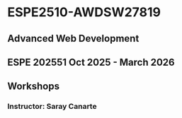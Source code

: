 # ESPE2510-AWDSW27819
## Advanced Web Development 
## ESPE 202551 Oct 2025 - March 2026
## Workshops 
### Instructor: Saray Canarte
